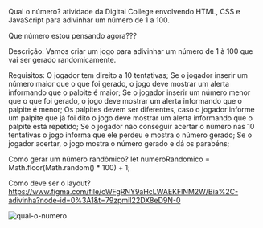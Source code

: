Qual o número?
atividade da Digital College envolvendo HTML, CSS e JavaScript para adivinhar um número de 1 a 100.

Que número estou pensando agora???

Descrição:
Vamos criar um jogo para adivinhar um número de 1 à 100 que vai ser gerado randomicamente.

Requisitos:
O jogador tem direito a 10 tentativas;
Se o jogador inserir um número maior que o que foi gerado, o jogo deve mostrar um alerta informando que o palpite é maior;
Se o jogador inserir um número menor que o que foi gerado, o jogo deve mostrar um alerta informando que o palpite é menor;
Os palpites devem ser diferentes, caso o jogador informe um palpite que já foi dito o jogo deve mostrar um alerta informando que o palpite está repetido;
Se o jogador não conseguir acertar o número nas 10 tentativas o jogo informa que ele perdeu e mostra o número gerado;
Se o jogador acertar, o jogo mostra o número gerado e dá os parabéns;

Como gerar um número randômico?
let numeroRandomico = Math.floor(Math.random() * 100) + 1;

Como deve ser o layout?
https://www.figma.com/file/oWFgRNY9aHcLWAEKFlNM2W/Bia%2C-adivinha?node-id=0%3A1&t=79zpmiI22DX8eD9N-0


![qual-o-numero](https://user-images.githubusercontent.com/72752286/215957925-fda6772d-3df7-4b24-8a7b-3e58f743eaa8.png)

